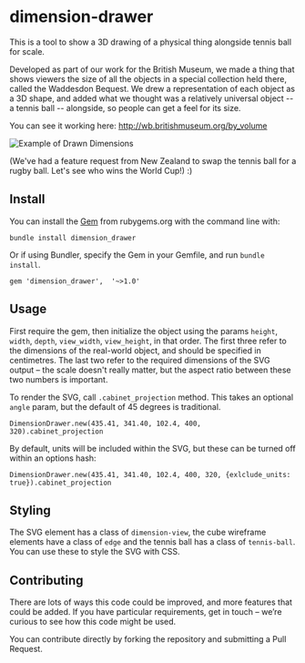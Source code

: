 # dimension-drawer
This is a tool to show a 3D drawing of a physical thing alongside tennis ball for scale. 

Developed as part of our work for the British Museum, we made a thing that shows viewers the size of all the objects in a special collection held there, called the Waddesdon Bequest. We drew a representation of each object as a 3D shape, and added what we thought was a relatively universal object -- a tennis ball -- alongside, so people can get a feel for its size.

You can see it working here: http://wb.britishmuseum.org/by_volume

![Example of Drawn Dimensions](https://raw.githubusercontent.com/goodformandspectacle/dimension-drawings/master/dimensions-example.jpg)

(We've had a feature request from New Zealand to swap the tennis ball for a rugby ball. Let's see who wins the World Cup!) :)

## Install

You can install the [Gem](https://rubygems.org/gems/dimension_drawer) from rubygems.org with the command line with:

```bundle install dimension_drawer```

Or if using Bundler, specify the Gem in your Gemfile, and run `bundle install`.

```gem 'dimension_drawer',  '~>1.0'```

## Usage

First require the gem, then initialize the object using the params `height`, `width`, `depth`, `view_width`, `view_height`, in that order. The first three refer to the dimensions of the real-world object, and should be specified in centimetres. The last two refer to the required dimensions of the SVG output – the scale doesn't really matter, but the aspect ratio between these two numbers is important.

To render the SVG, call `.cabinet_projection` method. This takes an optional `angle` param, but the default of 45 degrees is traditional.

```DimensionDrawer.new(435.41, 341.40, 102.4, 400, 320).cabinet_projection```

By default, units will be included within the SVG, but these can be turned off within an options hash:

```DimensionDrawer.new(435.41, 341.40, 102.4, 400, 320, {exlclude_units: true}).cabinet_projection```

## Styling

The SVG element has a class of `dimension-view`, the cube wireframe elements have a class of `edge` and the tennis ball has a class of `tennis-ball`. You can use these to style the SVG with CSS.

## Contributing

There are lots of ways this code could be improved, and more features that could be added. If you have particular requirements, get in touch – we’re curious to see how this code might be used.

You can contribute directly by forking the repository and submitting a Pull Request.
